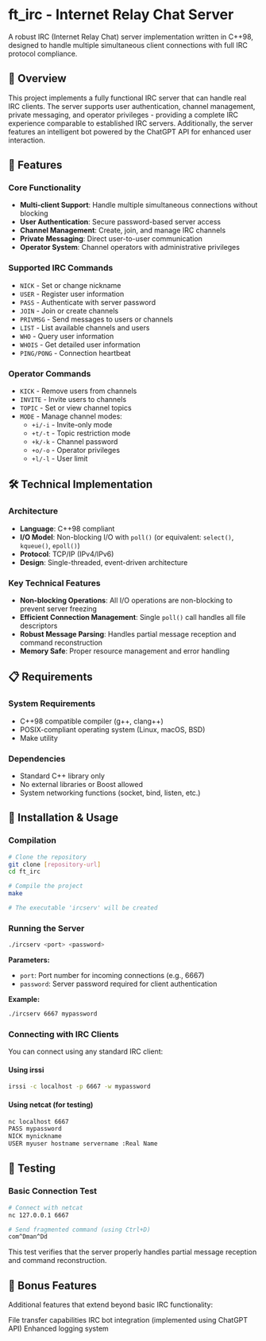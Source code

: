 # ft_irc - Internet Relay Chat Server

A robust IRC (Internet Relay Chat) server implementation written in C++98, designed to handle multiple simultaneous client connections with full IRC protocol compliance.

## 🌟 Overview

This project implements a fully functional IRC server that can handle real IRC clients. The server supports user authentication, channel management, private messaging, and operator privileges - providing a complete IRC experience comparable to established IRC servers. Additionally, the server features an intelligent bot powered by the ChatGPT API for enhanced user interaction.

## 🚀 Features

### Core Functionality
- **Multi-client Support**: Handle multiple simultaneous connections without blocking
- **User Authentication**: Secure password-based server access
- **Channel Management**: Create, join, and manage IRC channels
- **Private Messaging**: Direct user-to-user communication
- **Operator System**: Channel operators with administrative privileges

### Supported IRC Commands
- `NICK` - Set or change nickname
- `USER` - Register user information
- `PASS` - Authenticate with server password
- `JOIN` - Join or create channels
- `PRIVMSG` - Send messages to users or channels
- `LIST` - List available channels and users
- `WHO` - Query user information
- `WHOIS` - Get detailed user information
- `PING/PONG` - Connection heartbeat

### Operator Commands
- `KICK` - Remove users from channels
- `INVITE` - Invite users to channels
- `TOPIC` - Set or view channel topics
- `MODE` - Manage channel modes:
  - `+i/-i` - Invite-only mode
  - `+t/-t` - Topic restriction mode
  - `+k/-k` - Channel password
  - `+o/-o` - Operator privileges
  - `+l/-l` - User limit

## 🛠️ Technical Implementation

### Architecture
- **Language**: C++98 compliant
- **I/O Model**: Non-blocking I/O with `poll()` (or equivalent: `select()`, `kqueue()`, `epoll()`)
- **Protocol**: TCP/IP (IPv4/IPv6)
- **Design**: Single-threaded, event-driven architecture

### Key Technical Features
- **Non-blocking Operations**: All I/O operations are non-blocking to prevent server freezing
- **Efficient Connection Management**: Single `poll()` call handles all file descriptors
- **Robust Message Parsing**: Handles partial message reception and command reconstruction
- **Memory Safe**: Proper resource management and error handling

## 📋 Requirements

### System Requirements
- C++98 compatible compiler (g++, clang++)
- POSIX-compliant operating system (Linux, macOS, BSD)
- Make utility

### Dependencies
- Standard C++ library only
- No external libraries or Boost allowed
- System networking functions (socket, bind, listen, etc.)

## 🔧 Installation & Usage

### Compilation
```bash
# Clone the repository
git clone [repository-url]
cd ft_irc

# Compile the project
make

# The executable 'ircserv' will be created
```

### Running the Server
```bash
./ircserv <port> <password>
```

**Parameters:**
- `port`: Port number for incoming connections (e.g., 6667)
- `password`: Server password required for client authentication

**Example:**
```bash
./ircserv 6667 mypassword
```

### Connecting with IRC Clients

You can connect using any standard IRC client:

#### Using irssi
```bash
irssi -c localhost -p 6667 -w mypassword
```

#### Using netcat (for testing)
```bash
nc localhost 6667
PASS mypassword
NICK mynickname
USER myuser hostname servername :Real Name
```

## 🧪 Testing

### Basic Connection Test
```bash
# Connect with netcat
nc 127.0.0.1 6667

# Send fragmented command (using Ctrl+D)
com^Dman^Dd
```

This test verifies that the server properly handles partial message reception and command reconstruction.

## 🎯 Bonus Features

Additional features that extend beyond basic IRC functionality:

File transfer capabilities
IRC bot integration (implemented using ChatGPT API)
Enhanced logging system